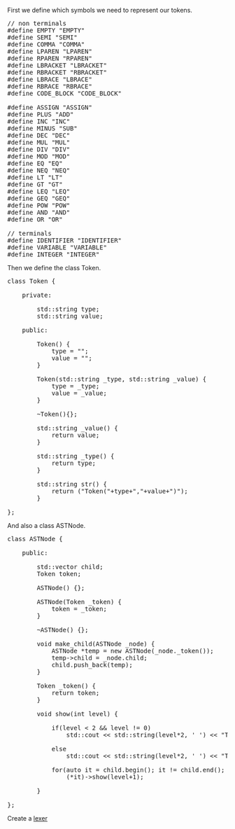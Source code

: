 First we define which symbols we need to represent our tokens.

<pre>
// non terminals
#define EMPTY "EMPTY"
#define SEMI "SEMI" 
#define COMMA "COMMA" 
#define LPAREN "LPAREN" 
#define RPAREN "RPAREN" 
#define LBRACKET "LBRACKET"
#define RBRACKET "RBRACKET" 
#define LBRACE "LBRACE" 
#define RBRACE "RBRACE" 
#define CODE_BLOCK "CODE_BLOCK"

#define ASSIGN "ASSIGN" 
#define PLUS "ADD"
#define INC "INC"
#define MINUS "SUB"
#define DEC "DEC"
#define MUL "MUL"
#define DIV "DIV"
#define MOD "MOD"
#define EQ "EQ"
#define NEQ "NEQ"
#define LT "LT"
#define GT "GT"
#define LEQ "LEQ"
#define GEQ "GEQ"
#define POW "POW"
#define AND "AND"
#define OR "OR"

// terminals
#define IDENTIFIER "IDENTIFIER"
#define VARIABLE "VARIABLE"
#define INTEGER "INTEGER"
</pre>

Then we define the class Token.

<pre>
class Token {

    private:
    
    	std::string type;
    	std::string value; 
              
    public:
    
    	Token() {
    		type = "";
    		value = "";
    	} 
           
    	Token(std::string _type, std::string _value) {
    		type = _type;
    		value = _value;
    	}  
           
        ~Token(){};	
        
    	std::string _value() { 
            return value; 
        }
        
    	std::string _type() { 
            return type; 
        } 
           
        std::string str() { 
            return ("Token("+type+","+value+")"); 
        }  
          
};
</pre>

And also a class ASTNode.

<pre>
class ASTNode {
    
    public:        

        std::vector<ASTNode*> child;                    
    	Token token;                
        
        ASTNode() {};                        
    	
        ASTNode(Token _token) {
    		token = _token;
    	}         
        
        ~ASTNode() {}; 
    	
        void make_child(ASTNode _node) {
    		ASTNode *temp = new ASTNode(_node._token());
    		temp->child = _node.child;
    		child.push_back(temp);
    	}            
    	
        Token _token() {
    		return token;
    	}     

        void show(int level) {                

            if(level < 2 && level != 0) 
                std::cout << std::string(level*2, ' ') << "Token('" << token._type() << "', '" << token._value() << "')\n";

            else 
                std::cout << std::string(level*2, ' ') << "Token('" << token._type() << "', '" << token._value() << "')\n";   

            for(auto it = child.begin(); it != child.end(); it++) 
                (*it)->show(level+1);

        }

};
</pre>

Create a [lexer](Lexer.md)
